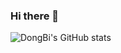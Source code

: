 ### Hi there 👋

<!--
**DONGBISULL/DONGBISULL** is a ✨ _special_ ✨ repository because its `README.md` (this file) appears on your GitHub profile.

Here are some ideas to get you started:

- 🔭 I’m currently working on ...
- 🌱 I’m currently learning ...
- 👯 I’m looking to collaborate on ...
- 🤔 I’m looking for help with ...
- 💬 Ask me about ...
- 📫 How to reach me: ...
- 😄 Pronouns: ...
- ⚡ Fun fact: ...
<img src="https://capsule-render.vercel.app/api?type=wave&color=auto&height=300&section=header&text=DongBiSull%20render&fontSize=90" />
<a href="#" target="_blank"><img src="https://img.shields.io/badge/JavaScript-F7DF1E?style=plastic&logo=JavaScript&logoColor=FFFFFF"/></a>
<a href="#" target="_blank"><img src="https://img.shields.io/badge/Spring-6DB33F?style=plastic&logo=Spring&logoColor=FFFFFF"/></a>
<a href="#" target="_blank"><img src="https://img.shields.io/badge/HTML5-E34F26?style=plastic&logo=HTML5&logoColor=FFFFFF"/></a>

-->
![DongBi's GitHub stats](https://github-readme-stats.vercel.app/api?username=DONGBISULL&show_icons=true&theme=transparent)
